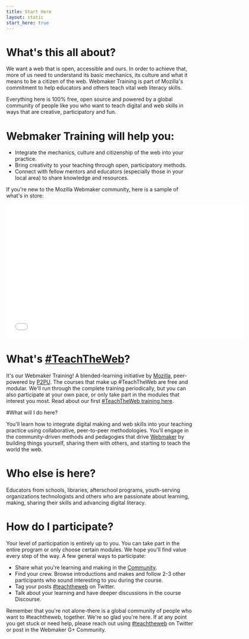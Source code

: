 ```yaml
---
title: Start Here
layout: static
start_here: true
---
```

# What's this all about?

We want a web that is open, accessible and ours. In order to achieve that, more of us need to understand its basic mechanics, its culture and what it means to be a citizen of the web. Webmaker Training is part of Mozilla's commitment to help educators and others teach vital web literacy skills. 

Everything here is 100% free, open source and powered by a global community of people like you who want to teach digital and web skills in ways that are creative, participatory and fun. 

# Webmaker Training will help you:
* Integrate the mechanics, culture and citizenship of the web into your practice.</li>
* Bring creativity to your teaching through open, participatory methods.</li>
* Connect with fellow mentors and educators (especially those in your local area) to share knowledge and resources. </li>
			
If you're new to the Mozilla Webmaker community, here is a sample of what's in store:
			
<div class="embedWrapper"><iframe width="640" height="360" src="//www.youtube.com/embed/u6zEOOl4c7w" frameborder="0" allowfullscreen></iframe></div>
			
			
# What's <a href="https://twitter.com/search?q=teachtheweb&amp;src=typd&amp;f=realtime">#TeachTheWeb</a>?
			
It's our Webmaker Training! A blended-learning initiative by <a href="http://www.mozilla.org/en-US/">Mozilla</a>, peer-powered by <a href="https://p2pu.org/en/">P2PU</a>. The courses that make up #TeachTheWeb are free and modular. We'll run through the complete training periodically, but you can also participate at your own pace, or only take part in the modules that interest you most. Read about our first <a href="http://hivenyc.org/teachtheweb/">#TeachTheWeb training here</a>.
			
#What will I do here?
			
You'll learn how to integrate digital making and web skills into your teaching practice using collaborative, peer-to-peer methodologies. You'll engage in the community-driven methods and pedagogies that drive <a href="http://webmaker.org">Webmaker</a> by building things yourself, sharing them with others, and starting to teach the world the web.
						
# Who else is here?

Educators from schools, libraries, afterschool programs, youth-serving organizations technologists and others who are passionate about learning, making, sharing their skills and advancing digital literacy. 
			
# How do I participate?
			
Your level of participation is entirely up to you. You can take part in the entire program or only choose certain modules. We hope you'll find value every step of the way. A few general ways to participate:

* Share what you're learning and making in the <a href="http://discourse.webmakerprototypes.org">Community</a>.
* Find your crew. Browse introductions and makes and follow 2-3 other participants who sound interesting to you during the course.
* Tag your posts <a href="https://twitter.com/search?q=teachtheweb&amp;src=typd&amp;f=realtime">#teachtheweb</a> on Twitter.
* Talk about your learning and have deeper discussions in the course Discourse.			
			
Remember that you're not alone-there is a global community of people who want to #teachtheweb, together. We're so glad you're here. If at any point you get stuck or need help, please reach out using <a href="https://twitter.com/search?q=teachtheweb&amp;src=typd&amp;f=realtime">#teachtheweb</a> on Twitter or post in the Webmaker G+ Community.
